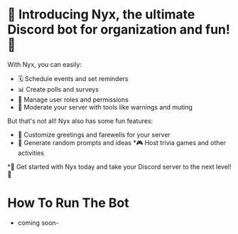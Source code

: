 # 🌌 Introducing Nyx, the ultimate Discord bot for organization and fun! 🌌

With Nyx, you can easily:

* 🗓️ Schedule events and set reminders
* 📊 Create polls and surveys
* 👑 Manage user roles and permissions
* 🚨 Moderate your server with tools like warnings and muting

But that's not all! Nyx also has some fun features:

* 💬 Customize greetings and farewells for your server
* 🎲 Generate random prompts and ideas
*🎮 Host trivia games and other activities

*🚀 Get started with Nyx today and take your Discord server to the next level! 🚀

# How To Run The Bot

- coming soon-

